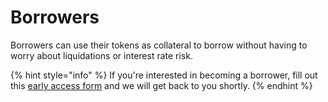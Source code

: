 # Borrowers

Borrowers can use their tokens as collateral to borrow without having to worry about liquidations or interest rate risk.

{% hint style="info" %}
If you're interested in becoming a borrower, fill out this [early access form](https://forms.gle/fEqeM5URwRs8K8Fr7) and we will get back to you shortly.
{% endhint %}

